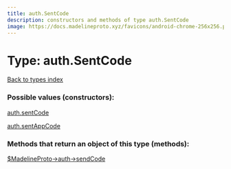 ```yaml
---
title: auth.SentCode
description: constructors and methods of type auth.SentCode
image: https://docs.madelineproto.xyz/favicons/android-chrome-256x256.png
---
```

# Type: auth.SentCode  
[Back to types index](index.md)



### Possible values (constructors):

[auth.sentCode](../constructors/auth.sentCode.md)  

[auth.sentAppCode](../constructors/auth.sentAppCode.md)  



### Methods that return an object of this type (methods):

[$MadelineProto->auth->sendCode](../methods/auth.sendCode.md)  



